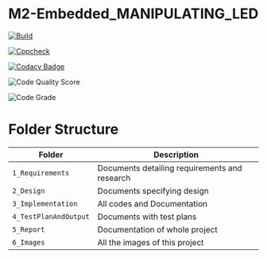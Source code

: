 # M2-Embedded_MANIPULATING_LED

[![Build](https://github.com/IssacAugustine/M2-Embedded_MANIPULATING_LED/actions/workflows/compile.yml/badge.svg)](https://github.com/IssacAugustine/M2-Embedded_MANIPULATING_LED/actions/workflows/compile.yml)

[![Cppcheck](https://github.com/IssacAugustine/M2-Embedded_MANIPULATING_LED/actions/workflows/cppcheck.yml/badge.svg)](https://github.com/IssacAugustine/M2-Embedded_MANIPULATING_LED/actions/workflows/cppcheck.yml)

[![Codacy Badge](https://app.codacy.com/project/badge/Grade/2424d162e28e449f9a3b462a9ca30d69)](https://www.codacy.com/gh/IssacAugustine/M2-Embedded_MANIPULATING_LED/dashboard?utm_source=github.com&amp;utm_medium=referral&amp;utm_content=IssacAugustine/M2-Embedded_MANIPULATING_LED&amp;utm_campaign=Badge_Grade)

![Code Quality Score](https://api.codiga.io/project/30173/score/svg)

![Code Grade](https://api.codiga.io/project/30173/status/svg)

# Folder Structure
| Folder | Description |
|---|---|
| `1_Requirements` | Documents detailing requirements and research |
| `2_Design` | Documents specifying design |
| `3_Implementation` | All codes and Documentation |
| `4_TestPlanAndOutput` | Documents with test plans |
| `5_Report` | Documentation of whole project |
| `6_Images` | All the images of this project |
